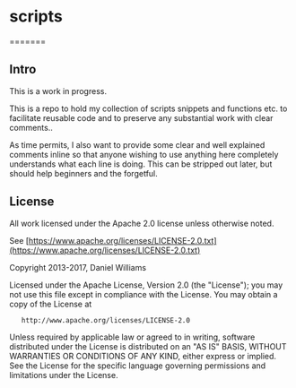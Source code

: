 # scripts
=======

## Intro

This is a work in progress.

This is a repo to hold my collection of scripts
snippets and functions etc. to facilitate reusable
code and to preserve any substantial work with clear
comments..

As time permits, I also want to provide some clear and
well explained comments inline so that anyone wishing to use
anything here completely understands what each line
is doing.  This can be stripped out later, but should help
beginners and the forgetful. 

## License

All work licensed under the Apache 2.0 license unless
otherwise noted.

See [https://www.apache.org/licenses/LICENSE-2.0.txt](https://www.apache.org/licenses/LICENSE-2.0.txt)


Copyright 2013-2017, Daniel Williams

   Licensed under the Apache License, Version 2.0 (the "License");
   you may not use this file except in compliance with the License.
   You may obtain a copy of the License at

       http://www.apache.org/licenses/LICENSE-2.0

   Unless required by applicable law or agreed to in writing, software
   distributed under the License is distributed on an "AS IS" BASIS,
   WITHOUT WARRANTIES OR CONDITIONS OF ANY KIND, either express or implied.
   See the License for the specific language governing permissions and
   limitations under the License.


